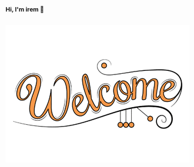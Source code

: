 ### Hi, I'm irem 👋
<br/>

<img src="https://github.com/iremgkb/iremgkb/blob/main/welcome-icegif.gif" width=500>

<br/>

